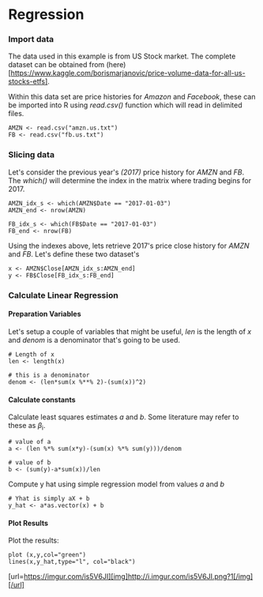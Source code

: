 # Regression


### Import data

The data used in this example is from US Stock market. The complete dataset can be obtained from (here)[https://www.kaggle.com/borismarjanovic/price-volume-data-for-all-us-stocks-etfs].

Within this data set are price histories for *Amazon* and *Facebook*, these can be imported into R using *read.csv()* function which will read in delimited files.
```
AMZN <- read.csv("amzn.us.txt")
FB <- read.csv("fb.us.txt")
```
### Slicing data
Let's consider the previous year's *(2017)* price history for *AMZN* and *FB*. The *which()* will determine the index in the matrix where trading begins for 2017.
```
AMZN_idx_s <- which(AMZN$Date == "2017-01-03")
AMZN_end <- nrow(AMZN)

FB_idx_s <- which(FB$Date == "2017-01-03")
FB_end <- nrow(FB)
```
Using the indexes above, lets retrieve 2017's price close history for *AMZN* and *FB*. Let's define these two dataset's 
```
x <- AMZN$Close[AMZN_idx_s:AMZN_end]
y <- FB$Close[FB_idx_s:FB_end]
```

### Calculate Linear Regression

#### Preparation Variables
Let's setup a couple of variables that might be useful, *len* is the length of *x* and *denom* is a denominator that's going to be used.
```
# Length of x
len <- length(x)

# this is a denominator
denom <- (len*sum(x %**% 2)-(sum(x))^2)
```

#### Calculate constants
Calculate least squares estimates *a* and *b*. Some literature may refer to these as $\beta$<sub>i</sub>.
```
# value of a
a <- (len %*% sum(x*y)-(sum(x) %*% sum(y)))/denom

# value of b
b <- (sum(y)-a*sum(x))/len
```
Compute y hat using simple regression model from values *a* and *b*
```
# Yhat is simply aX + b
y_hat <- a*as.vector(x) + b
```

#### Plot Results
Plot the results:
```
plot (x,y,col="green")
lines(x,y_hat,type="l", col="black")
```
[url=https://imgur.com/is5V6JI][img]http://i.imgur.com/is5V6JI.png?1[/img][/url]
